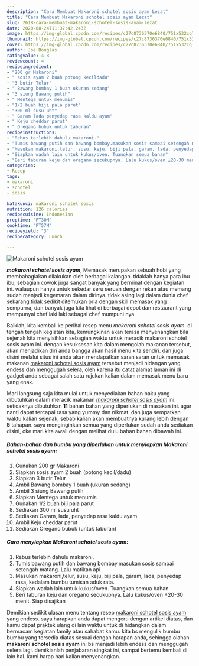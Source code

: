```yaml
---
description: "Cara Membuat Makaroni schotel sosis ayam Lezat"
title: "Cara Membuat Makaroni schotel sosis ayam Lezat"
slug: 2618-cara-membuat-makaroni-schotel-sosis-ayam-lezat
date: 2020-08-24T11:37:42.243Z
image: https://img-global.cpcdn.com/recipes/c27c8736370e6840/751x532cq70/makaroni-schotel-sosis-ayam-foto-resep-utama.jpg
thumbnail: https://img-global.cpcdn.com/recipes/c27c8736370e6840/751x532cq70/makaroni-schotel-sosis-ayam-foto-resep-utama.jpg
cover: https://img-global.cpcdn.com/recipes/c27c8736370e6840/751x532cq70/makaroni-schotel-sosis-ayam-foto-resep-utama.jpg
author: Joe Douglas
ratingvalue: 4.8
reviewcount: 4
recipeingredient:
- "200 gr Makaroni"
- " sosis ayam 2 buah potong kecildadu"
- "3 butir Telur"
- " Bawang bombay 1 buah ukuran sedang"
- "3 siung Bawang putih"
- " Mentega untuk menumis"
- "1/2 buah biji pala parut"
- "300 ml susu uht"
- " Garam lada penyedap rasa kaldu ayam"
- " Keju cheddar parut"
- " Oregano bubuk untuk taburan"
recipeinstructions:
- "Rebus terlebih dahulu makaroni."
- "Tumis bawang putih dan bawang bombay.masukan sosis sampai setengah matang. Lalu matikan api"
- "Masukan makaroni,telur, susu, keju, biji pala, garam, lada, penyedap rasa, kedalam bumbu tumisan aduk rata."
- "Siapkan wadah lain untuk kukus/oven. Tuangkan semua bahan"
- "Beri taburan keju dan oregano secukupnya. Lalu kukus/oven ±20-30 menit. Siap disajikan"
categories:
- Resep
tags:
- makaroni
- schotel
- sosis

katakunci: makaroni schotel sosis 
nutrition: 126 calories
recipecuisine: Indonesian
preptime: "PT30M"
cooktime: "PT57M"
recipeyield: "3"
recipecategory: Lunch

---
```



![Makaroni schotel sosis ayam](https://img-global.cpcdn.com/recipes/c27c8736370e6840/751x532cq70/makaroni-schotel-sosis-ayam-foto-resep-utama.jpg)

<b><i>makaroni schotel sosis ayam</i></b>, Memasak merupakan sebuah hobi yang membahagiakan dilakukan oleh berbagai kalangan. tidaklah hanya para ibu ibu, sebagian cowok juga sangat banyak yang berminat dengan kegiatan ini. walaupun hanya untuk sekedar seru seruan dengan rekan atau memang sudah menjadi kegemaran dalam dirinya. tidak asing lagi dalam dunia chef sekarang tidak sedikit ditemukan pria dengan skill memasak yang sempurna, dan banyak juga kita lihat di berbagai depot dan restaurant yang mempunyai chef laki laki sebagai chef mumpuni nya.

Baiklah, kita kembali ke perihal resep menu <i>makaroni schotel sosis ayam</i>. di tengah tengah kegiatan kita, kemungkinan akan terasa menyenangkan bila sejenak kita menyisihkan sebagian waktu untuk meracik makaroni schotel sosis ayam ini. dengan kesuksesan kita dalam mengolah makanan tersebut, akan menjadikan diri anda bangga akan hasil menu kita sendiri. dan juga disini melalui situs ini anda akan mendapatkan saran saran untuk memasak makanan <u>makaroni schotel sosis ayam</u> tersebut menjadi hidangan yang endess dan menggugah selera, oleh karena itu catat alamat laman ini di gadget anda sebagai salah satu rujukan kalian dalam memasak menu baru yang enak.




Mari langsung saja kita mulai untuk menyediakan bahan baku yang dibutuhkan dalam meracik makanan <u><i>makaroni schotel sosis ayam</i></u> ini. setidaknya dibutuhkan <b>11</b> bahan bahan yang diperlukan di masakan ini. agar nanti dapat tercapai rasa yang yummy dan nikmat. dan juga sempatkan waktu kalian sejenak, sebab kalian akan membuatnya kurang lebih dengan <b>5</b> tahapan. saya menginginkan semua yang diperlukan sudah anda sediakan disini, oke mari kita awali dengan melihat dulu bahan bahan dibawah ini.

<!--inarticleads1-->

##### Bahan-bahan dan bumbu yang diperlukan untuk menyiapkan Makaroni schotel sosis ayam:

1. Gunakan 200 gr Makaroni
1. Siapkan  sosis ayam 2 buah (potong kecil/dadu)
1. Siapkan 3 butir Telur
1. Ambil  Bawang bombay 1 buah (ukuran sedang)
1. Ambil 3 siung Bawang putih
1. Siapkan  Mentega untuk menumis
1. Gunakan 1/2 buah biji pala parut
1. Sediakan 300 ml susu uht
1. Sediakan  Garam, lada, penyedap rasa kaldu ayam
1. Ambil  Keju cheddar parut
1. Sediakan  Oregano bubuk (untuk taburan)




<!--inarticleads2-->

##### Cara menyiapkan Makaroni schotel sosis ayam:

1. Rebus terlebih dahulu makaroni.
1. Tumis bawang putih dan bawang bombay.masukan sosis sampai setengah matang. Lalu matikan api
1. Masukan makaroni,telur, susu, keju, biji pala, garam, lada, penyedap rasa, kedalam bumbu tumisan aduk rata.
1. Siapkan wadah lain untuk kukus/oven. Tuangkan semua bahan
1. Beri taburan keju dan oregano secukupnya. Lalu kukus/oven ±20-30 menit. Siap disajikan




Demikian sedikit ulasan menu tentang resep <u>makaroni schotel sosis ayam</u> yang endess. saya harapkan anda dapat mengerti dengan artikel diatas, dan kamu dapat praktek ulang di lain waktu untuk di hidangkan dalam bermacam kegiatan family atau sahabat kamu. kita bs mengulik bumbu bumbu yang tersedia diatas sesuai dengan harapan anda, sehingga olahan <b>makaroni schotel sosis ayam</b> ini bs menjadi lebih endess dan menggugah selera lagi. demikianlah penjabaran singkat ini, sampai bertemu kembali di lain hal. kami harap hari kalian menyenangkan.
